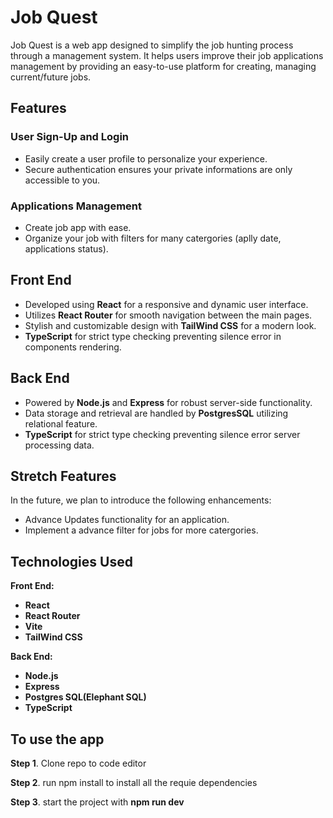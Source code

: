 # Job Quest

Job Quest is a web app designed to simplify the job hunting process through a management system. It helps users improve their job applications management by providing an easy-to-use platform for creating, managing current/future jobs.

## Features

### User Sign-Up and Login
- Easily create a user profile to personalize your experience.
- Secure authentication ensures your private informations are only accessible to you.

### Applications Management
- Create job app with ease.
- Organize your job with filters for many catergories (aplly date, applications status).


## Front End

- Developed using **React** for a responsive and dynamic user interface.
- Utilizes **React Router** for smooth navigation between the main pages.
- Stylish and customizable design with **TailWind CSS** for a modern look.
- **TypeScript** for strict type checking preventing silence error in components rendering. 

## Back End

- Powered by **Node.js** and **Express** for robust server-side functionality.
- Data storage and retrieval are handled by **PostgresSQL** utilizing relational feature.
- **TypeScript** for strict type checking preventing silence error server processing data. 


## Stretch Features

In the future, we plan to introduce the following enhancements:

- Advance Updates functionality for an application.
- Implement a advance filter for jobs for more catergories.

## Technologies Used

**Front End:**
- **React**
- **React Router**
- **Vite**
- **TailWind CSS**
  
**Back End:**
- **Node.js**
- **Express**
- **Postgres SQL(Elephant SQL)**
- **TypeScript**



## To use the app

 **Step 1**. Clone repo to code editor

 **Step 2**. run npm install to install all the requie dependencies

 **Step 3**. start the project with **npm run dev**
